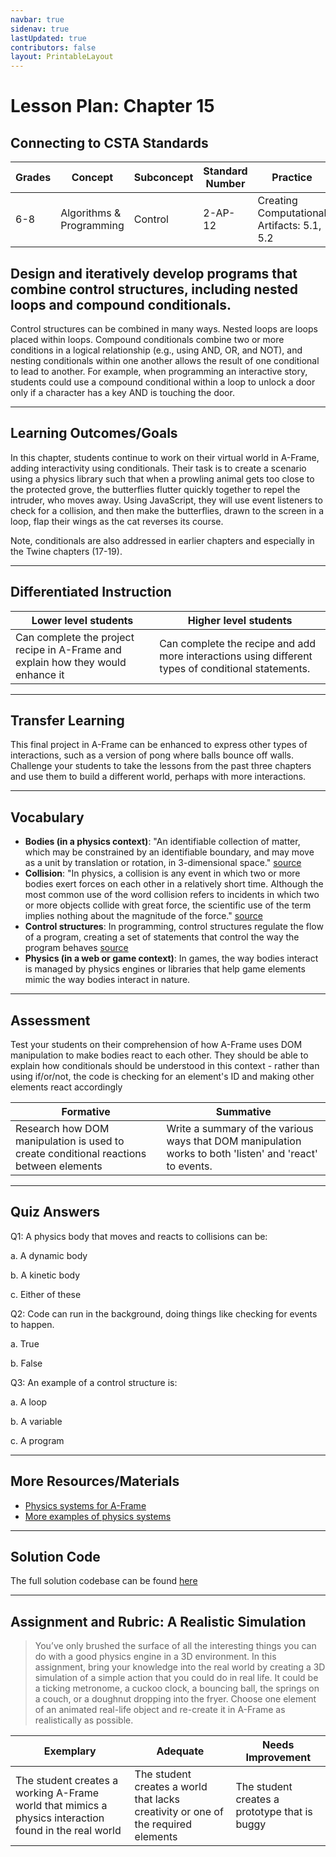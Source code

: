 ```yaml
---
navbar: true
sidenav: true
lastUpdated: true
contributors: false
layout: PrintableLayout
---
```


<div class="home">
<h1 class="page-title">Lesson Plan: Chapter 15</h1>

## Connecting to CSTA Standards

Grades | Concept | Subconcept | Standard Number | Practice
---|---|---|---|---
6-8 | Algorithms & Programming | Control | 2-AP-12 | Creating Computational Artifacts: 5.1, 5.2 |

## Design and iteratively develop programs that combine control structures, including nested loops and compound conditionals.

Control structures can be combined in many ways. Nested loops are loops placed within loops. Compound conditionals combine two or more conditions in a logical relationship (e.g., using AND, OR, and NOT), and nesting conditionals within one another allows the result of one conditional to lead to another. For example, when programming an interactive story, students could use a compound conditional within a loop to unlock a door only if a character has a key AND is touching the door.

---

## Learning Outcomes/Goals

In this chapter, students continue to work on their virtual world in A-Frame, adding interactivity using conditionals. Their task is to create a scenario using a physics library such that when a prowling animal gets too close to the protected grove, the butterflies flutter quickly together to repel the intruder, who moves away. Using JavaScript, they will use event listeners to check for a collision, and then make the butterflies, drawn to the screen in a loop, flap their wings as the cat reverses its course.

Note, conditionals are also addressed in earlier chapters and especially in the Twine chapters (17-19).

---

## Differentiated Instruction

Lower level students | Higher level students
---|---
Can complete the project recipe in A-Frame and explain how they would enhance it | Can complete the recipe and add more interactions using different types of conditional statements.

---

## Transfer Learning

This final project in A-Frame can be enhanced to express other types of interactions, such as a version of pong where balls bounce off walls. Challenge your students to take the lessons from the past three chapters and use them to build a different world, perhaps with more interactions.

---

## Vocabulary

- **Bodies (in a physics context)**: "An identifiable collection of matter, which may be constrained by an identifiable boundary, and may move as a unit by translation or rotation, in 3-dimensional space." [source](https://en.wikipedia.org/wiki/Physical_object)
- **Collision**: "In physics, a collision is any event in which two or more bodies exert forces on each other in a relatively short time. Although the most common use of the word collision refers to incidents in which two or more objects collide with great force, the scientific use of the term implies nothing about the magnitude of the force." [source](https://en.wikipedia.org/wiki/Collision)
- **Control structures**: In programming, control structures regulate the flow of a program, creating a set of statements that control the way the program behaves [source](https://en.wikipedia.org/wiki/Control_flow)
- **Physics (in a web or game context)**: In games, the way bodies interact is managed by physics engines or libraries that help game elements mimic the way bodies interact in nature.

---

## Assessment

Test your students on their comprehension of how A-Frame uses DOM manipulation to make bodies react to each other. They should be able to explain how conditionals should be understood in this context - rather than using if/or/not, the code is checking for an element's ID and making other elements react accordingly

Formative | Summative
---|---
Research how DOM manipulation is used to create conditional reactions between elements | Write a summary of the various ways that DOM manipulation works to both 'listen' and 'react' to events.

---

## Quiz Answers

Q1:	A physics body that moves and reacts to collisions can be: 

a.	A dynamic body 

b.	A kinetic body 

c.	<span class="highlight">Either of these</span> 

Q2:	Code can run in the background, doing things like checking for events to happen. 

a.	<span class="highlight">True</span> 

b.	False 

Q3:	An example of a control structure is: 

a.	<span class="highlight">A loop</span> 

b.	A variable 

c.	A program 

---

## More Resources/Materials

- [Physics systems for A-Frame](https://github.com/n5ro/aframe-physics-system)
- [More examples of physics systems](https://n5ro.github.io/aframe-physics-system/examples/)

---

## Solution Code

The full solution codebase can be found [here](https://glitch.com/edit/#!/cs4kids-aframe-3)

---

## Assignment and Rubric: A Realistic Simulation

> You’ve only brushed the surface of all the interesting things you can do with a good physics engine in a 3D environment. In this assignment, bring your knowledge into the real world by creating a 3D simulation of a simple action that you could do in real life. It could be a ticking metronome, a cuckoo clock, a bouncing ball, the springs on a couch, or a doughnut dropping into the fryer. Choose one element of an animated real-life object and re-create it in A-Frame as realistically as possible. 

Exemplary | Adequate | Needs Improvement 
---|---|---
The student creates a working A-Frame world that mimics a physics interaction found in the real world | The student creates a world that lacks creativity or one of the required elements | The student creates a prototype that is buggy
</div>
